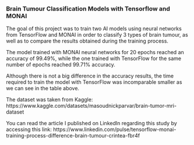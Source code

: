 ### Brain Tumour Classification Models with Tensorflow and MONAI

<p>The goal of this project was to train two AI models using neural networks from TensorFlow and MONAI in order to classify 3 types of brain tumour, as well as to compare the results obtained during the training process.</p>

<p>The model trained with MONAI neural networks for 20 epochs reached an accuracy of 99.49%, while the one trained with TensorFlow for the same number of epochs reached 99.71% accuracy.</p>
<p>Although there is not a big difference in the accuracy results, the time required to train the model with TensorFlow was incomparable smaller as we can see in the table above.</p>

<p>The dataset was taken from Kaggle: https://www.kaggle.com/datasets/masoudnickparvar/brain-tumor-mri-dataset</p>
<p>You can read the article I published on LinkedIn regarding this study by accessing this link: https://www.linkedin.com/pulse/tensorflow-monai-training-process-difference-brain-tumour-crintea-fbr4f</p>
